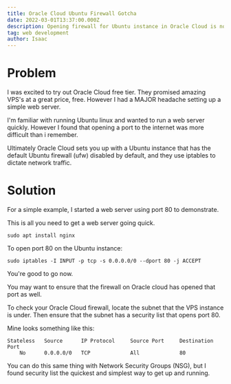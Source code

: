 ```yaml
---
title: Oracle Cloud Ubuntu Firewall Gotcha 
date: 2022-03-01T13:37:00.000Z
description: Opening firewall for Ubuntu instance in Oracle Cloud is not as easy as it seems.
tag: web development
author: Isaac
---
```

# Problem

I was excited to try out Oracle Cloud free tier. They promised amazing VPS's at a great price, free. However I had a MAJOR headache setting up a simple web server. 

I'm familiar with running Ubuntu linux and wanted to run a web server quickly. However I found that opening a port to the internet was more difficult than i remember.

Ultimately Oracle Cloud sets you up with a Ubuntu instance that has the default Ubuntu firewall (ufw) disabled by default, and they use iptables to dictate network traffic.

# Solution

For a simple example, I started a web server using port 80 to demonstrate. 

This is all you need to get a web server going quick. 

`sudo apt install nginx` 

To open port 80 on the Ubuntu instance:

`sudo iptables -I INPUT -p tcp -s 0.0.0.0/0 --dport 80 -j ACCEPT`

You're good to go now. 

You may want to ensure that the firewall on Oracle cloud has opened that port as well. 

To check your Oracle Cloud firewall, locate the subnet that the VPS instance is under. Then ensure that the subnet has a security list that opens port 80.

Mine looks something like this:

```
Stateless   Source      IP Protocol     Source Port     Destination Port
	No	    0.0.0.0/0	TCP	            All	            80		
```

You can do this same thing with Network Security Groups (NSG), but I found security list the quickest and simplest way to get up and running.
